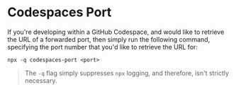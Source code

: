 # Codespaces Port

If you're developing within a GitHub Codespace, and would like to retrieve the URL of a forwarded port, then simply run the following command, specifying the port number that you'd like to retrieve the URL for:

`npx -q codespaces-port <port>`

> The `-q` flag simply suppresses `npx` logging, and therefore, isn't strictly necessary.